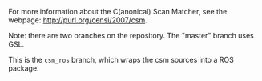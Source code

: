 For more information about the C(anonical) Scan Matcher, see the webpage: http://purl.org/censi/2007/csm.

Note: there are two branches on the repository. The "master" branch uses GSL.

This is the ``csm_ros`` branch, which wraps the csm sources into a ROS package.

